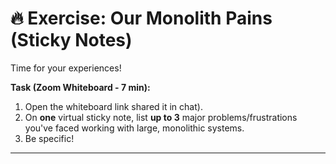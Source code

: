 # 🔥 Exercise: Our Monolith Pains (Sticky Notes)

Time for your experiences!

**Task (Zoom Whiteboard - 7 min):**

1.  Open the whiteboard link shared it in chat).
2.  On **one** virtual sticky note, list **up to 3** major problems/frustrations you've faced working with large, monolithic systems.
3.  Be specific!

---